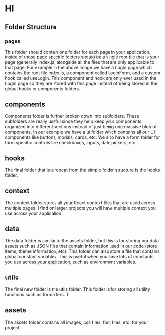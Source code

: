 # HI

## Folder Structure

### pages

This folder should contain one folder for each page in your application. Inside of those page specific folders should be a single root file that is your page (generally index.js) alongside all the files that are only applicable to that page. For example in the above image we have a Login page which contains the root file index.js, a component called LoginForm, and a custom hook called useLogin. This component and hook are only ever used in the Login page so they are stored with this page instead of being stored in the global hooks or components folders.

## components

Components folder is further broken down into subfolders. These subfolders are really useful since they help keep your components organized into different sections instead of just being one massive blob of components. In our example we have a ui folder which contains all our UI components like buttons, modals, cards, etc. We also have a form folder for form specific controls like checkboxes, inputs, date pickers, etc.

## hooks

The final folder that is a repeat from the simple folder structure is the hooks folder.

## context

The context folder stores all your React context files that are used across multiple pages. I find on larger projects you will have multiple context you use across your application

## data

The data folder is similar to the assets folder, but this is for storing our data assets such as JSON files that contain information used in our code (store items, theme information, etc). This folder can also store a file that contains global constant variables. This is useful when you have lots of constants you use across your application, such as environment variables.

## utils

The final new folder is the utils folder. This folder is for storing all utility functions such as formatters. T

## assets

The assets folder contains all images, css files, font files, etc. for your project.
